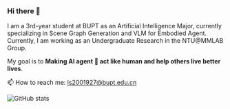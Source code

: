 ### Hi there 👋

I am a 3rd-year student at BUPT as an Artificial Intelligence Major, currently specializing in Scene Graph Generation and VLM for Embodied Agent. Currently, I am working as an Undergraduate Research in the NTU@MMLAB Group. 

My goal is to **Making AI agent 🤖 act like human and help others live better lives**.

📫 How to reach me: ls2001927@bupt.edu.cn

![GitHub stats](https://github-readme-stats.vercel.app/api?username=choiszt)
<!--
**choiszt/choiszt** is a ✨ _special_ ✨ repository because its `README.md` (this file) appears on your GitHub profile.

Here are some ideas to get you started:

- 🔭 I’m currently working on ...
- 🌱 I’m currently learning ...
- 👯 I’m looking to collaborate on ...
- 🤔 I’m looking for help with ...
- 💬 Ask me about ...
- 📫 How to reach me: ...
- 😄 Pronouns: ...
- ⚡ Fun fact: ...
-->
